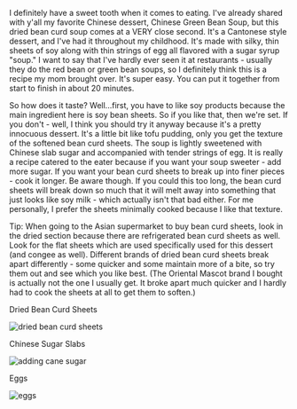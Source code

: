 I definitely have a sweet tooth when it comes to eating.  I've already shared with y'all my favorite Chinese dessert, Chinese Green Bean Soup, but this dried bean curd soup comes at a VERY close second.  It's a Cantonese style dessert, and I've had it throughout my childhood.  It's made with silky, thin sheets of soy along with thin strings of egg all flavored with a sugar syrup "soup." I want to say that I've hardly ever seen it at restaurants - usually they do the red bean or green bean soups, so I definitely think this is a recipe my mom brought over.  It's super easy.  You can put it together from start to finish in about 20 minutes.  

So how does it taste? Well...first, you have to like soy products because the main ingredient here is soy bean sheets.  So if you like that, then we're set.  If you don't - well, I think you should try it anyway because it's a pretty innocuous dessert. It's a little bit like tofu pudding, only you get the texture of the softened bean curd sheets.  The soup is lightly sweetened with Chinese slab sugar and accompanied with tender strings of egg.  It is really a recipe catered to the eater because if you want your soup sweeter - add more sugar.  If you want your bean curd sheets to break up into finer pieces - cook it longer.  Be aware though. If you could this too long, the bean curd sheets will break down so much that it will melt away into something that just looks like soy milk - which actually isn't that bad either.  For me personally, I prefer the sheets minimally cooked because I like that texture.

Tip: When going to the Asian supermarket to buy bean curd sheets, look in the dried section because there are refrigerated bean curd sheets as well.  Look for the flat sheets which are used specifically used for this dessert (and congee as well).  Different brands of dried bean curd sheets break apart differently - some quicker and some maintain more of a bite, so try them out and see which you like best.  (The Oriental Mascot brand I bought is actually not the one I usually get.  It broke apart much quicker and I hardly had to cook the sheets at all to get them to soften.)


Dried Bean Curd Sheets

![dried bean curd sheets](../img/49-2.jpg "")

Chinese Sugar Slabs

![adding cane sugar](../img/49-6.jpg "")

Eggs

![eggs](../img/49-4.jpg "")